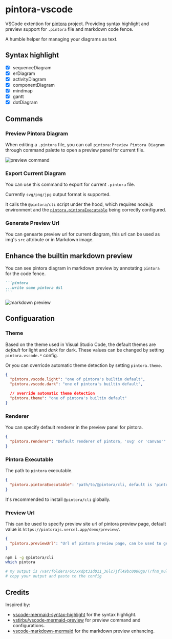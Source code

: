 # pintora-vscode

VSCode extention for [pintora](https://github.com/hikerpig/pintora) project. Providing syntax highlight and preview support for `.pintora` file and markdown code fence.

A humble helper for managing your diagrams as text.

## Syntax highlight

- [x] sequenceDiagram
- [x] erDiagram
- [x] activityDiagram
- [x] componentDiagram
- [x] mindmap
- [x] gantt
- [x] dotDiagram

## Commands

### Preview Pintora Diagram

When editing a `.pintora` file, you can call `pintora:Preview Pintora Diagram` through command palette to open a preview panel for current file.


![preview command](https://i.imgur.com/BmbbfwJ.png)

### Export Current Diagram

You can use this command to export for current `.pintora` file.

Currently `svg/png/jpg` output format is supported.

It calls the `@pintora/cli` script under the hood, which requires node.js environment and the [`pintora.pintoraExecutable`](#pintora-executable) being correctly configured.

### Generate Preview Url

You can genearte preview url for current diagram, this url can be used as img's `src` attribute or in Markdown image.


## Enhance the builtin markdown preview

You can see pintora diagram in markdown preview by annotating `pintora` for the code fence.

~~~markdown
```pintora
...write some pintora dsl
```
~~~

![markdown preview](https://i.imgur.com/kyQEexU.png)

## Configuaration

### Theme

Based on the theme used in Visual Studio Code, the default themes are *default* for light and *dark* for dark. These values can be changed by setting `pintora.vscode.*` config.

Or you can overricde automatic theme detection by setting `pintora.theme`.

```json
{
  "pintora.vscode.light": "one of pintora's builtin default",
  "pintora.vscode.dark": "one of pintora's builtin default",

  // override automatic theme detection
  "pintora.theme": "one of pintora's builtin default"
}
```

### Renderer

You can specify default renderer in the preview panel for pintora.

```json
{
  "pintora.renderer": "Default renderer of pintora, 'svg' or 'canvas'"
}
```

### Pintora Executable

The path to `pintora` executable.

```json
{
  "pintora.pintoraExecutable": "path/to/@pintora/cli, default is 'pintora'"
}
```

It's recommended to install `@pintora/cli` globally.

### Preview Url

This can be used to specify preview site url of pintora preview page, default value is `https://pintorajs.vercel.app/demo/preview/`.

```json
{
  "pintora.previewUrl": "Url of pintora preview page, can be used to generate preview url"
}
```

```sh
npm i -g @pintora/cli
which pintora

# my output is /var/folders/6x/xxdpt31d011_36lc7jfl49bc0000gp/T/fnm_multishells/33847_1642398161921/bin/pintora
# copy your output and paste to the config
```

## Credits

Inspired by:
- [vscode-mermaid-syntax-highlight](https://github.com/bpruitt-goddard/vscode-mermaid-syntax-highlight) for the syntax highlight.
- [vstirbu/vscode-mermaid-preview](https://github.com/vstirbu/vscode-mermaid-preview) for preview command and configurations.
- [vscode-markdown-mermaid](https://github.com/mjbvz/vscode-markdown-mermaid) for the markdown preview enhancing.
